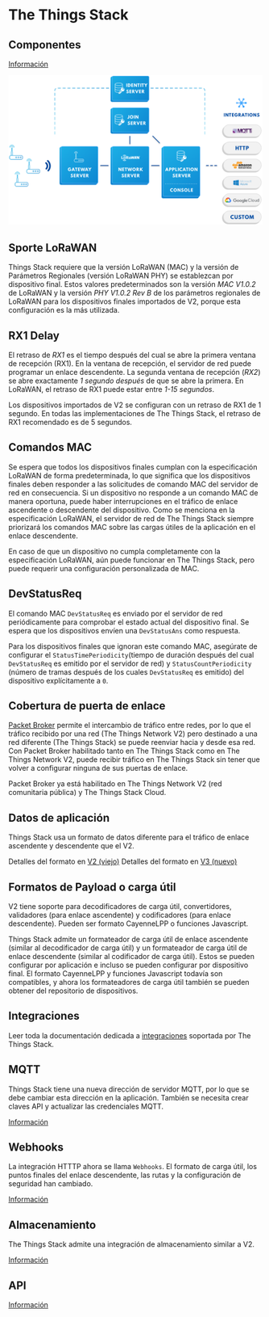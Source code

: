 # The Things Stack

## Componentes

[Información](https://www.thethingsindustries.com/docs/reference/components/)

![The Things Stack](images/tts_components.png)

## Sporte LoRaWAN

Things Stack requiere que la versión LoRaWAN (MAC) y la versión de Parámetros Regionales (versión LoRaWAN PHY) se establezcan por dispositivo final. Estos valores predeterminados son la versión *MAC V1.0.2* de LoRaWAN y la versión *PHY V1.0.2 Rev B* de los parámetros regionales de LoRaWAN para los dispositivos finales importados de V2, porque esta configuración es la más utilizada.

## RX1 Delay

El retraso de *RX1* es el tiempo después del cual se abre la primera ventana de recepción (RX1). 
En la ventana de recepción, el servidor de red puede programar un enlace descendente. La segunda ventana de recepción (*RX2*) se abre exactamente *1 segundo después* de que se abre la primera. En LoRaWAN, el retraso de RX1 puede estar entre *1-15 segundos*.

Los dispositivos importados de V2 se configuran con un retraso de RX1 de 1 segundo. En todas las implementaciones de The Things Stack, el retraso de RX1 recomendado es de 5 segundos.

## Comandos MAC

Se espera que todos los dispositivos finales cumplan con la especificación LoRaWAN de forma predeterminada, lo que significa que los dispositivos finales deben responder a las solicitudes de comando MAC del servidor de red en consecuencia. Si un dispositivo no responde a un comando MAC de manera oportuna, puede haber interrupciones en el tráfico de enlace ascendente o descendente del dispositivo. Como se menciona en la especificación LoRaWAN, el servidor de red de The Things Stack siempre priorizará los comandos MAC sobre las cargas útiles de la aplicación en el enlace descendente.

En caso de que un dispositivo no cumpla completamente con la especificación LoRaWAN, aún puede funcionar en The Things Stack, pero puede requerir una configuración personalizada de MAC.

## DevStatusReq

El comando MAC `DevStatusReq` es enviado por el servidor de red periódicamente para comprobar el estado actual del dispositivo final. Se espera que los dispositivos envíen una `DevStatusAns` como respuesta.

Para los dispositivos finales que ignoran este comando MAC, asegúrate de configurar el `StatusTimePeriodicity`(tiempo de duración después del cual `DevStatusReq` es emitido por el servidor de red) y `StatusCountPeriodicity` (número de tramas después de los cuales `DevStatusReq` es emitido) del dispositivo explícitamente a `0`.

## Cobertura de puerta de enlace

[Packet Broker](https://www.thethingsindustries.com/docs/getting-started/packet-broker/) permite el intercambio de tráfico entre redes, por lo que el tráfico recibido por una red (The Things Network V2) pero destinado a una red diferente (The Things Stack) se puede reenviar hacia y desde esa red. Con Packet Broker habilitado tanto en The Things Stack como en The Things Network V2, puede recibir tráfico en The Things Stack sin tener que volver a configurar ninguna de sus puertas de enlace.

Packet Broker ya está habilitado en The Things Network V2 (red comunitaria pública) y The Things Stack Cloud.

## Datos de aplicación

Things Stack usa un formato de datos diferente para el tráfico de enlace ascendente y descendente que el V2.

Detalles del formato en [V2 (viejo)](https://www.thethingsnetwork.org/docs/applications/mqtt/api.html)
Detalles del formato en [V3 (nuevo)](https://www.thethingsindustries.com/docs/reference/data-formats/)

## Formatos de Payload o carga útil

V2 tiene soporte para decodificadores de carga útil, convertidores, validadores (para enlace ascendente) y codificadores (para enlace descendente). Pueden ser formato CayenneLPP o funciones Javascript.

Things Stack admite un formateador de carga útil de enlace ascendente (similar al decodificador de carga útil) y un formateador de carga útil de enlace descendente (similar al codificador de carga útil). Estos se pueden configurar por aplicación e incluso se pueden configurar por dispositivo final. El formato CayenneLPP y funciones Javascript todavía son compatibles, y ahora los formateadores de carga útil también se pueden obtener del repositorio de dispositivos.

## Integraciones

Leer toda la documentación dedicada a [integraciones](https://www.thethingsindustries.com/docs/integrations/) soportada por The Things Stack.

## MQTT

Things Stack tiene una nueva dirección de servidor MQTT, por lo que se debe cambiar esta dirección en la aplicación. También se necesita crear claves API y actualizar las credenciales MQTT.

[Información](https://www.thethingsindustries.com/docs/integrations/mqtt/)

## Webhooks

La integración HTTTP ahora se llama `Webhooks`. El formato de carga útil, los puntos finales del enlace descendente, las rutas y la configuración de seguridad han cambiado.

[Información](https://www.thethingsindustries.com/docs/integrations/webhooks/)

## Almacenamiento

The Things Stack admite una integración de almacenamiento similar a V2.

[Información](https://www.thethingsindustries.com/docs/integrations/storage/)

## API

[Información](https://www.thethingsindustries.com/docs/reference/api/)